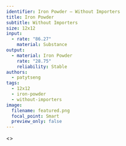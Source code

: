 ```yaml
---
identifier: Iron Powder – Without Importers
title: Iron Powder
subtitle: Without Importers
size: 12x12
input:
  - rate: "86.27"
    material: Substance
output:
  - material: Iron Powder
    rate: "28.75"
    reliability: Stable
authors:
  - patytseng
tags:
  - 12x12
  - iron-powder
  - without-importers
image:
  filename: featured.png
  focal_point: Smart
  preview_only: false
---
```

<>